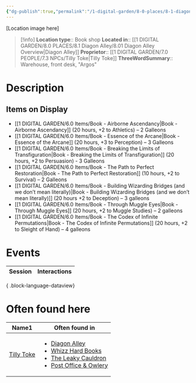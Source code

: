 ```yaml
---
{"dg-publish":true,"permalink":"/1-digital-garden/8-0-places/8-1-diagon-alley/8-1-24-whizz-hard-books/","tags":["#place","#diagon-alley","#shop"]}
---
```


[Location image here]
>[!info]
>**Location type**::  Book shop
>**Located in**:: [[1 DIGITAL GARDEN/8.0 PLACES/8.1 Diagon Alley/8.01 Diagon Alley Overview\|Diagon Alley]]
>**Proprietor**:: [[1 DIGITAL GARDEN/7.0 PEOPLE/7.3 NPCs/Tilly Toke\|Tilly Toke]]
>**ThreeWordSummary**:: Warehouse, front desk, "Argos"

# Description


## Items on Display

- [[1 DIGITAL GARDEN/6.0 Items/Book - Airborne Ascendancy\|Book - Airborne Ascendancy]] (20 hours, +2 to Athletics) – 2 Galleons
- [[1 DIGITAL GARDEN/6.0 Items/Book - Essence of the Arcane\|Book - Essence of the Arcane]] (20 hours, +3 to Perception) – 3 Galleons
- [[1 DIGITAL GARDEN/6.0 Items/Book - Breaking the Limits of Transfiguration\|Book - Breaking the Limits of Transfiguration]] (20 hours, +2 to Persuasion) - 3 Galleons
- [[1 DIGITAL GARDEN/6.0 Items/Book - The Path to Perfect Restoration\|Book - The Path to Perfect Restoration]] (10 hours, +2 to Survival) – 2 Galleons
- [[1 DIGITAL GARDEN/6.0 Items/Book - Building Wizarding Bridges (and we don’t mean literally)\|Book - Building Wizarding Bridges (and we don’t mean literally)]] (20 hours +2 to Deception) – 3 galleons
- [[1 DIGITAL GARDEN/6.0 Items/Book - Through Muggle Eyes\|Book - Through Muggle Eyes]] (20 hours, +2 to Muggle Studies) – 2 galleons
- [[1 DIGITAL GARDEN/6.0 Items/Book - The Codex of Infinite Permutations\|Book - The Codex of Infinite Permutations]] (20 hours, +2 to Sleight of Hand) – 4 galleons

# Events

| Session | Interactions |
| ------- | ------------ |

{ .block-language-dataview}

# Often found here

<div><table class="dataview table-view-table"><thead class="table-view-thead"><tr class="table-view-tr-header"><th class="table-view-th"><span>Name</span><span class="dataview small-text">1</span></th><th class="table-view-th"><span>Often found in</span></th></tr></thead><tbody class="table-view-tbody"><tr><td><span><a data-tooltip-position="top" aria-label="1 DIGITAL GARDEN/7.0 PEOPLE/7.3 NPCs/Tilly Toke.md" data-href="1 DIGITAL GARDEN/7.0 PEOPLE/7.3 NPCs/Tilly Toke.md" href="1 DIGITAL GARDEN/7.0 PEOPLE/7.3 NPCs/Tilly Toke.md" class="internal-link" target="_blank" rel="noopener nofollow">Tilly Toke</a></span></td><td><ul class="dataview dataview-ul dataview-result-list-ul"><li class="dataview-result-list-li"><span><a data-tooltip-position="top" aria-label="1 DIGITAL GARDEN/8.0 PLACES/8.1 Diagon Alley/8.01 Diagon Alley Overview.md" data-href="1 DIGITAL GARDEN/8.0 PLACES/8.1 Diagon Alley/8.01 Diagon Alley Overview.md" href="1 DIGITAL GARDEN/8.0 PLACES/8.1 Diagon Alley/8.01 Diagon Alley Overview.md" class="internal-link" target="_blank" rel="noopener nofollow">Diagon Alley</a></span></li><li class="dataview-result-list-li"><span><a data-tooltip-position="top" aria-label="1 DIGITAL GARDEN/8.0 PLACES/8.1 Diagon Alley/8.1.24 Whizz Hard Books.md" data-href="1 DIGITAL GARDEN/8.0 PLACES/8.1 Diagon Alley/8.1.24 Whizz Hard Books.md" href="1 DIGITAL GARDEN/8.0 PLACES/8.1 Diagon Alley/8.1.24 Whizz Hard Books.md" class="internal-link" target="_blank" rel="noopener nofollow">Whizz Hard Books</a></span></li><li class="dataview-result-list-li"><span><a data-tooltip-position="top" aria-label="1 DIGITAL GARDEN/8.0 PLACES/8.1 Diagon Alley/8.1.01 The Leaky Cauldron.md" data-href="1 DIGITAL GARDEN/8.0 PLACES/8.1 Diagon Alley/8.1.01 The Leaky Cauldron.md" href="1 DIGITAL GARDEN/8.0 PLACES/8.1 Diagon Alley/8.1.01 The Leaky Cauldron.md" class="internal-link" target="_blank" rel="noopener nofollow">The Leaky Cauldron</a></span></li><li class="dataview-result-list-li"><span><a data-tooltip-position="top" aria-label="1 DIGITAL GARDEN/8.0 PLACES/8.3 Hogsmeade Village/8.3.18 Hogsmeade Post Office &amp; Owlery.md" data-href="1 DIGITAL GARDEN/8.0 PLACES/8.3 Hogsmeade Village/8.3.18 Hogsmeade Post Office &amp; Owlery.md" href="1 DIGITAL GARDEN/8.0 PLACES/8.3 Hogsmeade Village/8.3.18 Hogsmeade Post Office &amp; Owlery.md" class="internal-link" target="_blank" rel="noopener nofollow">Post Office &amp; Owlery</a></span></li></ul></td></tr></tbody></table></div>